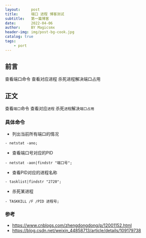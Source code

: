 ```yaml
---
layout:     post
title:      端口 进程 博客测试
subtitle:   第一篇博客
date:       2022-04-06
author:     BY Magicsmx
header-img: img/post-bg-cook.jpg
catalog: true
tags:
    - port
---
```


## 前言

查看端口命令 查看对应进程 杀死进程解决端口占用



## 正文

查看`端口`命令 查看对应`进程` 杀死`进程`解决`端口占用`

### 具体命令

- 列出当前所有端口的情况

```	objc
- netstat -ano;
```


- 查看端口号对应的PID

```objc
- netstat -aon|findstr "端口号";
```

- 查看PID对应的进程名称

```objc
- tasklist|findstr "2720";
```


- 杀死某进程

```objc
- TASKKILL /F /PID 进程号;
```



### 参考
- [https://www.cnblogs.com/zhengdongdong/p/12001152.html
](https://www.cnblogs.com/zhengdongdong/p/12001152.html)
- [https://blog.csdn.net/weixin_44858713/article/details/109179738
](https://blog.csdn.net/weixin_44858713/article/details/109179738)